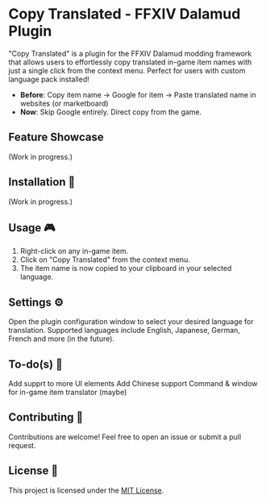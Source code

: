 # Copy Translated - FFXIV Dalamud Plugin

"Copy Translated" is a plugin for the FFXIV Dalamud modding framework that allows users to effortlessly copy translated in-game item names with just a single click from the context menu. Perfect for users with custom language pack installed!

  - **Before**: Copy item name -> Google for item -> Paste translated name in websites (or marketboard)
  - **Now**: Skip Google entirely. Direct copy from the game.

## Feature Showcase

(Work in progress.)

## Installation 🔧

(Work in progress.)

## Usage 🎮

1. Right-click on any in-game item.
2. Click on "Copy Translated" from the context menu.
3. The item name is now copied to your clipboard in your selected language.

## Settings ⚙️

Open the plugin configuration window to select your desired language for translation. Supported languages include 
English, Japanese, German, French and more (in the future).

## To-do(s) 🎯

Add supprt to more UI elements
Add Chinese support
Command & window for in-game item translator (maybe)

## Contributing 🤝

Contributions are welcome! Feel free to open an issue or submit a pull request.

## License 📜

This project is licensed under the [MIT License](LICENSE).

